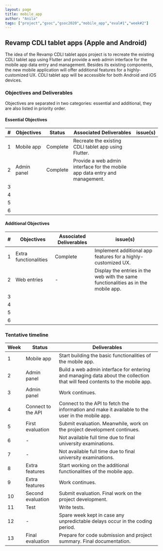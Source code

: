 ```yaml
---
layout: page
title: mobile_app
author: "Anila"
tags: ["project","gsoc","gsoc2020","mobile_app","eval#1","week#2"]
---
```


## Revamp CDLI tablet apps (Apple and Android)
The idea of the Revamp CDLI tablet apps project is to recreate the existing CDLI tablet app
using Flutter and provide a web admin interface for the mobile app data entry and management.
Besides its existing components, the new mobile application will offer additional features for a
highly-customized UX. CDLI tablet app will be accessible for both Android and iOS devices.

### Objectives and Deliverables
Objectives are separated in two categories: essential and additional, they are also listed in priority order. 
#### Essential Objectives

|\#|Objectives|Status|Associated Deliverables|issue(s)|  
|---	|---	|---	|---	|---	| 
|1   	|Mobile app   	|Complete   	|Recreate the existing CDLI tablet app using Flutter.   	|   	|  
|2   	|Admin panel   	|Complete   	|Provide a web admin interface for the mobile app data entry and management.   	|   	|  
|3   	|   	|   	|   	|   	|  
|4   	|   	|   	|   	|   	|  
|5   	|   	|   	|   	|   	|  
|6   	|   	|   	|   	|   	|  

#### Additional Objectives

|\#|Objectives|Associated Deliverables|issue(s)|  
|---	|---	|---	|---	|  
|1   	|Extra functionalities   	|Complete   	|Implement additional app features for a highly-customized UX.   	|   	|  
|2   	|Web entries   	|-   	|Display the entries in the web with the same functionalities as in the mobile app.   	|   	|  
|3   	|   	|   	|   	|  
|4   	|   	|   	|   	|  
|5   	|   	|   	|   	|  
|6   	|   	|   	|   	|  

### Tentative timeline  

| Week  |Status |Deliverables |  
|---|---|---|  
|1|Mobile app   |Start building the basic functionalities of the mobile app.   |  
|2|Admin panel   |Build a web admin interface for entering and managing data about the collection that will feed contents to the mobile app.   |  
|3|Admin panel   |Work continues.   |  
|4|Connect to the API   |Connect to the API to fetch the information and make it available to the user in the mobile app.   |  
|5|First evaluation   |Submit evaluation. Meanwhile, work on the project development continues.   |  
|6|-   |Not available full time due to final university examinations.   |  
|7|-   |Not available full time due to final university examinations.   |  
|8|Extra features   |Start working on the additional functionalities of the mobile app.   |  
|9|Extra features   |Work continues.   |  
|10|Second evaluation   |Submit evaluation. Final work on the project development.   |  
|11|Test   |Write tests.   |  
|12|-   |Spare week kept in case any unpredictable delays occur in the coding period.   |  
|13|Final evaluation   |Prepare for code submission and project summary. Final documentation.   |



